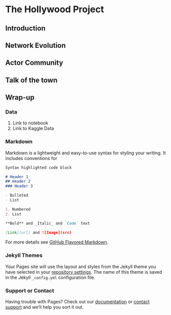 # The Hollywood Project

## Introduction

## Network Evolution

## Actor Community

## Talk of the town

## Wrap-up

### Data
1. Link to notebook
2. Link to Kaggle Data


### Markdown

Markdown is a lightweight and easy-to-use syntax for styling your writing. It includes conventions for

```markdown
Syntax highlighted code block

# Header 1
## Header 2
### Header 3

- Bulleted
- List

1. Numbered
2. List

**Bold** and _Italic_ and `Code` text

[Link](url) and ![Image](src)
```

For more details see [GitHub Flavored Markdown](https://guides.github.com/features/mastering-markdown/).

### Jekyll Themes

Your Pages site will use the layout and styles from the Jekyll theme you have selected in your [repository settings](https://github.com/alex5207/SocialGraphs2020/settings). The name of this theme is saved in the Jekyll `_config.yml` configuration file.

### Support or Contact

Having trouble with Pages? Check out our [documentation](https://docs.github.com/categories/github-pages-basics/) or [contact support](https://github.com/contact) and we’ll help you sort it out.

<div id="text"></div>
 
<script>
document.getElementById("text").innerHTML = "Text added by JavaScript code";
</script>

<script>
     var w = 500;
    var h = 200;

    data1 = [50, 60, 70, 30, 20, 10];
    data2 = [30, 80, 20, 40];
    dataIndex = 1;
    
    var colors = d3.scale.category10();

    //Create SVG element
    var svg = d3.select("#draw_here")
            .append("svg")
            .attr("width", w)
            .attr("height", h);

    svg.selectAll("circle")
            .data(data1)
            .enter()
            .append("circle")
            .attr("cx", function (d, i) {
                return 75 + (i * 80);
            })
            .attr("cy", h / 2)
            .attr("r", function (d, i) {
                return d;
            })
            .attr("fill", function(d, i) {
                return colors(i);
            })
            .attr("opacity", "0.5");

    d3.select("#buttons_here").append("button")
            .text("change data")
            .on("click",function(){
                if (dataIndex==1) {
                    dataIndex=2;  
                } else   {
                    dataIndex=1;
                }
                var circle = svg.selectAll("circle")
                    .data(eval("data"+dataIndex));

                circle.exit().remove();//remove unneeded circles
                    circle.enter().append("circle")
                        .attr("r",0);//create any new circles needed

                circle.transition()
                        .duration(500)
                        .attr("cx", function (d, i) {
                            return 75 + (i * 80);
                        })
                        .attr("cy", h / 2)
                        .attr("r", function (d, i) {
                            return d;
                        })
                        .attr("fill", function(d, i) {
                            return colors(i);
                        });

            });//end click function
</script>

<div class="roulette" style="display:none;"> 
	<img src="http://example.com/star.png"/>
	<img src="http://example.com/flower.png"/>
	<img src="http://example.com/coin.png"/>
	<img src="http://example.com/mshroom.png"/>
	<img src="http://example.com/chomp.png"/>
</div> 
